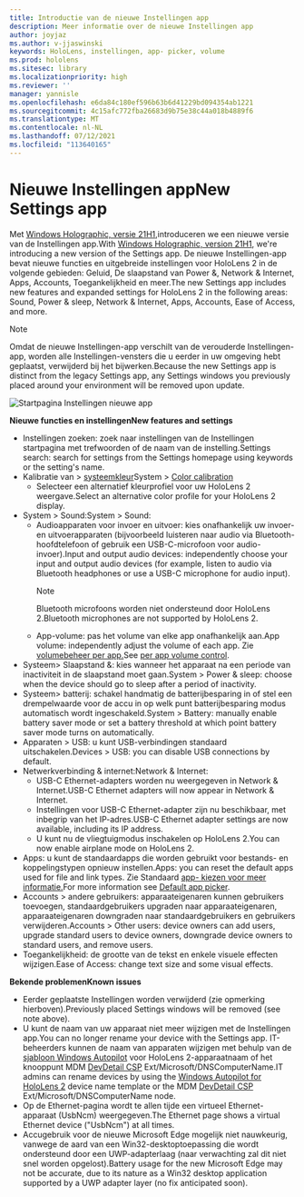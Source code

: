 ```yaml
---
title: Introductie van de nieuwe Instellingen app
description: Meer informatie over de nieuwe Instellingen app
author: joyjaz
ms.author: v-jjaswinski
keywords: HoloLens, instellingen, app- picker, volume
ms.prod: hololens
ms.sitesec: library
ms.localizationpriority: high
ms.reviewer: ''
manager: yannisle
ms.openlocfilehash: e6da84c180ef596b63b6d41229bd094354ab1221
ms.sourcegitcommit: 4c15afc772fba26683d9b75e38c44a018b4889f6
ms.translationtype: MT
ms.contentlocale: nl-NL
ms.lasthandoff: 07/12/2021
ms.locfileid: "113640165"
---
```

# <a name="new-settings-app"></a><span data-ttu-id="77ca0-104">Nieuwe Instellingen app</span><span class="sxs-lookup"><span data-stu-id="77ca0-104">New Settings app</span></span>

<span data-ttu-id="77ca0-105">Met [Windows Holographic, versie 21H1,](hololens-release-notes.md#windows-holographic-version-21h1)introduceren we een nieuwe versie van de Instellingen app.</span><span class="sxs-lookup"><span data-stu-id="77ca0-105">With [Windows Holographic, version 21H1](hololens-release-notes.md#windows-holographic-version-21h1), we're introducing a new version of the Settings app.</span></span> <span data-ttu-id="77ca0-106">De nieuwe Instellingen-app bevat nieuwe functies en uitgebreide instellingen voor HoloLens 2 in de volgende gebieden: Geluid, De slaapstand van Power &, Network & Internet, Apps, Accounts, Toegankelijkheid en meer.</span><span class="sxs-lookup"><span data-stu-id="77ca0-106">The new Settings app includes new features and expanded settings for HoloLens 2 in the following areas: Sound, Power & sleep, Network & Internet, Apps, Accounts, Ease of Access, and more.</span></span>

> [!NOTE]
> <span data-ttu-id="77ca0-107">Omdat de nieuwe Instellingen-app verschilt van de verouderde Instellingen-app, worden alle Instellingen-vensters die u eerder in uw omgeving hebt geplaatst, verwijderd bij het bijwerken.</span><span class="sxs-lookup"><span data-stu-id="77ca0-107">Because the new Settings app is distinct from the legacy Settings app, any Settings windows you previously placed around your environment will be removed upon update.</span></span>

![Startpagina Instellingen nieuwe app](images/new-settings-app.png)

<span data-ttu-id="77ca0-109">**Nieuwe functies en instellingen**</span><span class="sxs-lookup"><span data-stu-id="77ca0-109">**New features and settings**</span></span>
- <span data-ttu-id="77ca0-110">Instellingen zoeken: zoek naar instellingen van de Instellingen startpagina met trefwoorden of de naam van de instelling.</span><span class="sxs-lookup"><span data-stu-id="77ca0-110">Settings search: search for settings from the Settings homepage using keywords or the setting's name.</span></span>
- <span data-ttu-id="77ca0-111">Kalibratie van > [systeemkleur](hololens2-display.md#how-to-use-display-color-calibration)</span><span class="sxs-lookup"><span data-stu-id="77ca0-111">System > [Color calibration](hololens2-display.md#how-to-use-display-color-calibration)</span></span>
    - <span data-ttu-id="77ca0-112">Selecteer een alternatief kleurprofiel voor uw HoloLens 2 weergave.</span><span class="sxs-lookup"><span data-stu-id="77ca0-112">Select an alternative color profile for your HoloLens 2 display.</span></span>
- <span data-ttu-id="77ca0-113">System > Sound:</span><span class="sxs-lookup"><span data-stu-id="77ca0-113">System > Sound:</span></span>
  - <span data-ttu-id="77ca0-114">Audioapparaten voor invoer en uitvoer: kies onafhankelijk uw invoer- en uitvoerapparaten (bijvoorbeeld luisteren naar audio via Bluetooth-hoofdtelefoon of gebruik een USB-C-microfoon voor audio-invoer).</span><span class="sxs-lookup"><span data-stu-id="77ca0-114">Input and output audio devices: independently choose your input and output audio devices (for example, listen to audio via Bluetooth headphones or use a USB-C microphone for audio input).</span></span>
    > [!NOTE]
    > <span data-ttu-id="77ca0-115">Bluetooth microfoons worden niet ondersteund door HoloLens 2.</span><span class="sxs-lookup"><span data-stu-id="77ca0-115">Bluetooth microphones are not supported by HoloLens 2.</span></span>
  - <span data-ttu-id="77ca0-116">App-volume: pas het volume van elke app onafhankelijk aan.</span><span class="sxs-lookup"><span data-stu-id="77ca0-116">App volume: independently adjust the volume of each app.</span></span> <span data-ttu-id="77ca0-117">Zie [volumebeheer per app.](holographic-home.md#per-app-volume-control)</span><span class="sxs-lookup"><span data-stu-id="77ca0-117">See [per app volume control](holographic-home.md#per-app-volume-control).</span></span>
- <span data-ttu-id="77ca0-118">Systeem> Slaapstand &: kies wanneer het apparaat na een periode van inactiviteit in de slaapstand moet gaan.</span><span class="sxs-lookup"><span data-stu-id="77ca0-118">System > Power & sleep: choose when the device should go to sleep after a period of inactivity.</span></span>
- <span data-ttu-id="77ca0-119">Systeem> batterij: schakel handmatig de batterijbesparing in of stel een drempelwaarde voor de accu in op welk punt batterijbesparing modus automatisch wordt ingeschakeld.</span><span class="sxs-lookup"><span data-stu-id="77ca0-119">System > Battery: manually enable battery saver mode or set a battery threshold at which point battery saver mode turns on automatically.</span></span>
- <span data-ttu-id="77ca0-120">Apparaten > USB: u kunt USB-verbindingen standaard uitschakelen.</span><span class="sxs-lookup"><span data-stu-id="77ca0-120">Devices > USB: you can disable USB connections by default.</span></span>
- <span data-ttu-id="77ca0-121">Netwerkverbinding & internet:</span><span class="sxs-lookup"><span data-stu-id="77ca0-121">Network & Internet:</span></span>
  - <span data-ttu-id="77ca0-122">USB-C Ethernet-adapters worden nu weergegeven in Network & Internet.</span><span class="sxs-lookup"><span data-stu-id="77ca0-122">USB-C Ethernet adapters will now appear in Network & Internet.</span></span>
  - <span data-ttu-id="77ca0-123">Instellingen voor USB-C Ethernet-adapter zijn nu beschikbaar, met inbegrip van het IP-adres.</span><span class="sxs-lookup"><span data-stu-id="77ca0-123">USB-C Ethernet adapter settings are now available, including its IP address.</span></span>
  - <span data-ttu-id="77ca0-124">U kunt nu de vliegtuigmodus inschakelen op HoloLens 2.</span><span class="sxs-lookup"><span data-stu-id="77ca0-124">You can now enable airplane mode on HoloLens 2.</span></span>
- <span data-ttu-id="77ca0-125">Apps: u kunt de standaardapps die worden gebruikt voor bestands- en koppelingstypen opnieuw instellen.</span><span class="sxs-lookup"><span data-stu-id="77ca0-125">Apps: you can reset the default apps used for file and link types.</span></span> <span data-ttu-id="77ca0-126">Zie Standaard [app- kiezen voor meer informatie.](holographic-home.md#default-app-picker)</span><span class="sxs-lookup"><span data-stu-id="77ca0-126">For more information see [Default app picker](holographic-home.md#default-app-picker).</span></span>
- <span data-ttu-id="77ca0-127">Accounts > andere gebruikers: apparaateigenaren kunnen gebruikers toevoegen, standaardgebruikers upgraden naar apparaateigenaren, apparaateigenaren downgraden naar standaardgebruikers en gebruikers verwijderen.</span><span class="sxs-lookup"><span data-stu-id="77ca0-127">Accounts > Other users: device owners can add users, upgrade standard users to device owners, downgrade device owners to standard users, and remove users.</span></span>
- <span data-ttu-id="77ca0-128">Toegankelijkheid: de grootte van de tekst en enkele visuele effecten wijzigen.</span><span class="sxs-lookup"><span data-stu-id="77ca0-128">Ease of Access: change text size and some visual effects.</span></span>

<span data-ttu-id="77ca0-129">**Bekende problemen**</span><span class="sxs-lookup"><span data-stu-id="77ca0-129">**Known issues**</span></span>
- <span data-ttu-id="77ca0-130">Eerder geplaatste Instellingen worden verwijderd (zie opmerking hierboven).</span><span class="sxs-lookup"><span data-stu-id="77ca0-130">Previously placed Settings windows will be removed (see note above).</span></span>
- <span data-ttu-id="77ca0-131">U kunt de naam van uw apparaat niet meer wijzigen met de Instellingen app.</span><span class="sxs-lookup"><span data-stu-id="77ca0-131">You can no longer rename your device with the Settings app.</span></span> <span data-ttu-id="77ca0-132">IT-beheerders kunnen de naam van apparaten wijzigen met behulp van de [sjabloon Windows Autopilot](hololens2-autopilot.md) voor HoloLens 2-apparaatnaam of het knooppunt MDM [DevDetail CSP](/windows/client-management/mdm/devdetail-csp) Ext/Microsoft/DNSComputerName.</span><span class="sxs-lookup"><span data-stu-id="77ca0-132">IT admins can rename devices by using the [Windows Autopilot for HoloLens 2](hololens2-autopilot.md) device name template or the MDM [DevDetail CSP](/windows/client-management/mdm/devdetail-csp) Ext/Microsoft/DNSComputerName node.</span></span>
- <span data-ttu-id="77ca0-133">Op de Ethernet-pagina wordt te allen tijde een virtueel Ethernet-apparaat (UsbNcm) weergegeven.</span><span class="sxs-lookup"><span data-stu-id="77ca0-133">The Ethernet page shows a virtual Ethernet device ("UsbNcm") at all times.</span></span>
- <span data-ttu-id="77ca0-134">Accugebruik voor de nieuwe Microsoft Edge mogelijk niet nauwkeurig, vanwege de aard van een Win32-desktoptoepassing die wordt ondersteund door een UWP-adapterlaag (naar verwachting zal dit niet snel worden opgelost).</span><span class="sxs-lookup"><span data-stu-id="77ca0-134">Battery usage for the new Microsoft Edge may not be accurate, due to its nature as a Win32 desktop application supported by a UWP adapter layer (no fix anticipated soon).</span></span>

